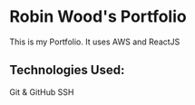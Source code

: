# Robin Wood's Portfolio
This is my Portfolio. It uses AWS and ReactJS
## Technologies Used:
Git & GitHub
SSH
